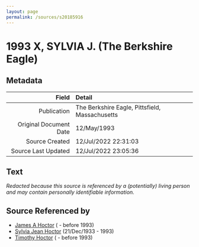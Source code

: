 ```yaml
---
layout: page
permalink: /sources/s20185916
---
```


# 1993 X, SYLVIA J. (The Berkshire Eagle)

## Metadata
Field | Detail
---:|:---
Publication | The Berkshire Eagle, Pittsfield, Massachusetts
Original Document Date | 12/May/1993
Source Created | 12/Jul/2022 22:31:03
Source Last Updated | 12/Jul/2022 23:05:36

## Text

_Redacted because this source is referenced by a (potentially) living person and may contain personally identifiable information._

## Source Referenced by

* [James A Hoctor](../people/@72154199@-james-a-hoctor-b-d1993.md) ( - before 1993)
* [Sylvia Jean Hoctor](../people/@29702140@-sylvia-jean-hoctor-b1933-12-21-d1993.md) (21/Dec/1933 - 1993)
* [Timothy Hoctor](../people/@74378972@-timothy-hoctor-b-d1993.md) ( - before 1993)
